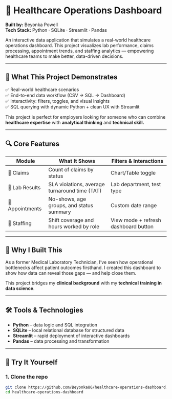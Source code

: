 # 🏥 Healthcare Operations Dashboard

**Built by:** Beyonka Powell  
**Tech Stack:** Python · SQLite · Streamlit · Pandas  

An interactive data application that simulates a real-world healthcare operations dashboard. This project visualizes lab performance, claims processing, appointment trends, and staffing analytics — empowering healthcare teams to make better, data-driven decisions.

---

## 🎯 What This Project Demonstrates

✅ Real-world healthcare scenarios  
✅ End-to-end data workflow (CSV → SQL → Dashboard)  
✅ Interactivity: filters, toggles, and visual insights  
✅ SQL querying with dynamic Python + clean UX with Streamlit  

This project is perfect for employers looking for someone who can combine **healthcare expertise** with **analytical thinking** and **technical skill.**

---

## 🔍 Core Features

| Module            | What It Shows                                  | Filters & Interactions                     |
|-------------------|------------------------------------------------|--------------------------------------------|
| 🧾 Claims          | Count of claims by status                      | Chart/Table toggle                         |
| 🧪 Lab Results     | SLA violations, average turnaround time (TAT)  | Lab department, test type                  |
| 📅 Appointments    | No-shows, age groups, and status summary       | Custom date range                          |
| 👥 Staffing        | Shift coverage and hours worked by role        | View mode + refresh dashboard button       |

---

## 🧠 Why I Built This

As a former Medical Laboratory Technician, I’ve seen how operational bottlenecks affect patient outcomes firsthand. I created this dashboard to show how data can reveal those gaps — and help close them.

This project bridges my **clinical background** with my **technical training in data science**.

---

## 🛠️ Tools & Technologies

- **Python** – data logic and SQL integration
- **SQLite** – local relational database for structured data
- **Streamlit** – rapid deployment of interactive dashboards
- **Pandas** – data processing and transformation

---

## 🚀 Try It Yourself

### 1. Clone the repo

```bash
git clone https://github.com/Beyonka86/healthcare-operations-dashboard.git
cd healthcare-operations-dashboard
